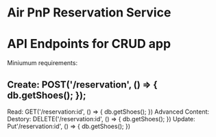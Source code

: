 # Air PnP Reservation Service

# API Endpoints for CRUD app

Miniumum requirements:

  Create: POST('/reservation', () => {
    db.getShoes();
  });
  --------------------------------------
  Read: GET('/reservation:id', () => {
    db.getShoes();
  })
Advanced Content:
  Destory: DELETE('/reservation:id', () => {
    db.getShoes();
  })
  Update: Put'/reservation:id', () => {
    db.getShoes();
  })
